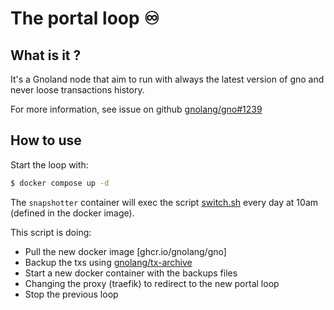 # The portal loop :infinity: 

## What is it ?

It's a Gnoland node that aim to run with always the latest version of gno and never loose transactions history.

For more information, see issue on github [gnolang/gno#1239](https://github.com/gnolang/gno/issues/1239)


## How to use

Start the loop with:

``` sh
$ docker compose up -d
```

The `snapshotter` container will exec the script [switch.sh](./scripts/switch.sh) every day at 10am (defined in the docker image).

This script is doing:

- Pull the new docker image [ghcr.io/gnolang/gno]
- Backup the txs using [gnolang/tx-archive](https://github.com/gnolang/tx-archive)
- Start a new docker container with the backups files
- Changing the proxy (traefik) to redirect to the new portal loop
- Stop the previous loop

